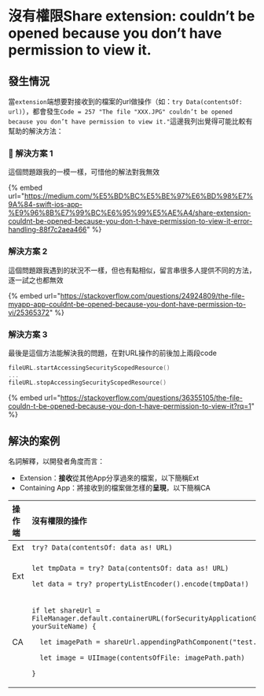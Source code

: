 # 沒有權限Share extension: couldn’t be opened because you don’t have permission to view it.

## 發生情況

當`extension`端想要對接收到的檔案的url做操作（如：`try Data(contentsOf: url)`），都會發生`Code = 257 "The file "XXX.JPG" couldn’t be opened because you don’t have permission to view it."`這邊我列出覺得可能比較有幫助的解決方法：

###  解決方案 1

這個問題跟我的一模一樣，可惜他的解法對我無效

{% embed url="https://medium.com/%E5%BD%BC%E5%BE%97%E6%BD%98%E7%9A%84-swift-ios-app-%E9%96%8B%E7%99%BC%E6%95%99%E5%AE%A4/share-extension-couldnt-be-opened-because-you-don-t-have-permission-to-view-it-error-handling-88f7c2aea466" %}

### 解決方案 2

這個問題跟我遇到的狀況不一樣，但也有點相似，留言串很多人提供不同的方法，逐一試之也都無效

{% embed url="https://stackoverflow.com/questions/24924809/the-file-myapp-app-couldnt-be-opened-because-you-dont-have-permission-to-vi/25365372" %}



### 解決方案 3

最後是這個方法能解決我的問題，在對URL操作的前後加上兩段code

```swift
fileURL.startAccessingSecurityScopedResource()
...
fileURL.stopAccessingSecurityScopedResource()
```

{% embed url="https://stackoverflow.com/questions/36355105/the-file-couldn-t-be-opened-because-you-don-t-have-permission-to-view-it?rq=1" %}

## 解決的案例

名詞解釋，以開發者角度而言：

* Extension：**接收**從其他App分享過來的檔案，以下簡稱Ext
* Containing App：將接收到的檔案做怎樣的**呈現**，以下簡稱CA

<table>
  <thead>
    <tr>
      <th style="text-align:left">&#x64CD;&#x4F5C;&#x7AEF;</th>
      <th style="text-align:left">&#x6C92;&#x6709;&#x6B0A;&#x9650;&#x7684;&#x64CD;&#x4F5C;</th>
      <th style="text-align:center">&#x6A94;&#x6848;&#x985E;&#x578B;</th>
    </tr>
  </thead>
  <tbody>
    <tr>
      <td style="text-align:left">Ext</td>
      <td style="text-align:left"><code>try? Data(contentsOf: data as! URL)</code>
      </td>
      <td style="text-align:center">&#x5716;&#x7247;</td>
    </tr>
    <tr>
      <td style="text-align:left">Ext</td>
      <td style="text-align:left">
        <p><code>let tmpData = try? Data(contentsOf: data as! URL)</code>
        </p>
        <p><code>let data = try? propertyListEncoder().encode(tmpData!)</code>
        </p>
      </td>
      <td style="text-align:center">&#x5716;&#x7247;&#x3001;Zip</td>
    </tr>
    <tr>
      <td style="text-align:left">CA</td>
      <td style="text-align:left">
        <p><code>if let shareUrl = FileManager.default.containerURL(forSecurityApplicationGroupIdentifier: yourSuiteName) {</code>
        </p>
        <p><code>  let imagePath = shareUrl.appendingPathComponent(&quot;test.JPG&quot;)</code>
        </p>
        <p><code>  let image = UIImage(contentsOfFile: imagePath.path)</code>
        </p>
        <p><code>}</code>
        </p>
      </td>
      <td style="text-align:center">&#x5716;&#x7247;</td>
    </tr>
  </tbody>
</table>

